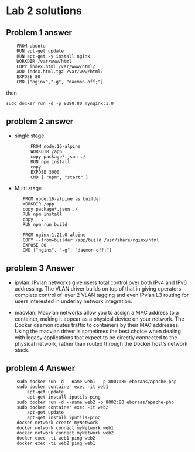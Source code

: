 # Lab 2 solutions

## Problem 1 answer

```
    FROM ubuntu
    RUN apt-get update
    RUN apt-get -y install nginx
    WORKDIR /var/www/html
    COPY index.html /var/www/html/
    ADD index.html.tgz /var/www/html/
    EXPOSE 80
    CMD ["nginx","-g", "daemon off;"]
```

then

```sudo docker run -d -p 8080:80 mynginx:1.0```

## problem 2 answer

- single stage

  ```
        FROM node:16-alpine 
        WORKDIR /app
        copy package*.json ./
        RUN npm install 
        copy . .
        EXPOSE 3000
        CMD [ "npm", "start" ]
  ```

- Multi stage
  
  ```
     FROM node:16-alpine as builder
     WORKDIR /app
     copy package*.json ./
     RUN npm install 
     copy . . 
     RUN npm run build

     FROM nginx:1.21.0-alpine
     COPY --from=builder /app/build /usr/share/nginx/html
     EXPOSE 80
     CMD ["nginx", "-g", "daemon off;"]
  ```

## problem 3 Answer

- ipvlan: IPvlan networks give users total control over both IPv4 and IPv6 addressing. The VLAN driver builds on top of that in giving operators complete control of layer 2 VLAN tagging and even IPvlan L3 routing for users interested in underlay network integration.

- macvlan: Macvlan networks allow you to assign a MAC address to a container, making it appear as a physical device on your network. The Docker daemon routes traffic to containers by their MAC addresses. Using the macvlan driver is sometimes the best choice when dealing with legacy applications that expect to be directly connected to the physical network, rather than routed through the Docker host’s network stack.

## problem 4 Answer

```
    sudo docker run -d --name web1  -p 8001:80 eboraas/apache-php
    sudo docker container exec -it web1
        apt-get update
        apt-get install iputils-ping
    sudo docker run -d --name web2 -p 8002:80 eboraas/apache-php
    sudo docker container exec -it web2
        apt-get update
        apt-get install iputils-ping
    docker network create myNetwork
    docker network connect myNetwork web1
    docker network connect myNetwork web2
    docker exec -ti web1 ping web2
    docker exec -ti web2 ping web1
```
